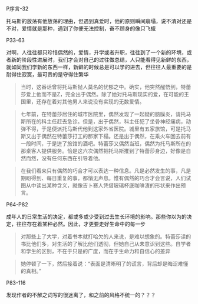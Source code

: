 P序言-32



托马斯的放荡有他放荡的理由，但遇到真爱时，他的原则瞬间崩塌，说不清对还是不对，爱情就是那种，遇到了你便无法控制，奋不顾身的像只飞蛾



P33-63



对啊，人往往都只珍惜偶然的，爱情，升学或者升职，往往到了一个新的环境，或者新的阶段性进展时，我们才会对自己的过往做总结，人只能看得见新鲜的东西，就如同我们学新的东西一样，新鲜的时候总是可以学的进去，但往往人最重要的是耐得住寂寞，最可贵的是守得住繁华



> 当时，这番话曾将托马斯抛人莫名的忧郁之中。确实，他突然醒悟到，特蕾莎爱上他而不是Z，完全出于偶然。除了她对托马斯现实的爱，在可能的王国里，还存在着对其他男人来说没有实现的无数爱情。



> 七年前，在特蕾莎居住的城市医院里，偶然发现了一起疑的脑膜炎，请托马斯所在的科主任赶去急诊。但是，出于偶然，科主任犯了坐骨神经痛病，动弹不得，于是便派托马斯代他到这家外省医院。城里有五家旅馆，可是托马斯又出于偶然在特蕾莎打工的那家下榻。还是出于偶然，在乘火车回去前有一段时间，于是迸了旅馆的酒吧。特蕾莎又偶然当班，偶然为托马斯所在的那桌客人提供服务。恰是这六次偶然把托马斯推到了特蕾莎身边，好像是自然而然，没有任何东西在引导着他。



> 在我们看来只有偶然的巧合才可以表达一种信息。凡是必然发生的事，凡是期盼得到、每日重复的事，都悄无声息。惟有偶然的巧合才会言说，人们试图从中读出某种含义，就像吉卜赛人凭借玻璃杯底咖啡渣的形状来作出预言。



P64-P82



成年人的日常生活的决定，都或多或少受到过去生长环境的影响。那些你以为的决定，往往存在着某种必然。因此，才更要走好生命中的每一步



> 对那些上了大学，对着书本就打哈欠的人来说，是难以想象的。特蕾莎读的书比他们多，对生活的了解比他们透彻，但她自己从未意识到这些。自学者和学生的区别，不在于只是的广度，而在于生命力和自信心的差异



> 她停顿了一下，然后接着说：“表面是清晰明了的谎言，背后却是晦涩难懂的真相。”



P83-116



发现作者的不解之词写的很迷离了，和之前的风格不统一的？？？







